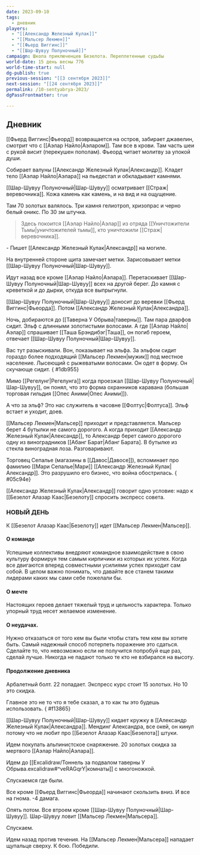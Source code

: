 ```yaml
---
date: 2023-09-10
tags:
  - дневник
players:
  - "[[Александр Железный Кулак]]"
  - "[[Мальсер Лекмен]]"
  - "[[Фьерд Виггинс]]"
  - "[[Шар-Шувуу Полуночный]]"
campaign: Школа приключенцев Безелота. Переплетенные судьбы
world-date: 15 день весны 776
world-time-start: null
dg-publish: true
previous-session: "[[3 сентября 2023]]"
next-session: "[[24 сентября 2023]]"
permalink: /10-sentyabrya-2023/
dgPassFrontmatter: true

---
```



## Дневник
[[Фьерд Виггинс\|Фьеорд]] возвращается на остров, забирает джавелин, смотрит что с [[Аэлар Найло\|Аэларом]]. Там все в крови. Там часть шеи с рукой висит (перекушен пополам). Фьеорд читает молитву за упокой души.

Собирает валуны [[Александр Железный Кулак\|Александр]]. Кладет тело [[Аэлар Найло\|Аэлара]] на пьедестал и обкладывает камнями. 

[[Шар-Шувуу Полуночный\|Шар-Шувуу]] осматривает [[Страж\|веревочника]]. Кожа камень как камень, и на вид и на ощущение.

Там 70 золотых валялось. Три камня гелиотроп, хризопрас и черно белый оникс. По 30 зм штучка.

>Здесь покоится [[Аэлар Найло\|Аэлар]] из отряда [[Уничтожители Тьмы\|уничтожителей тьмы]], кто уничтожили [[Страж\|веревочника]].

\- Пишет [[Александр Железный Кулак\|Александр]] на могиле.

На внутренней стороне щита замечает метки. Зарисовывает метки [[Шар-Шувуу Полуночный\|Шар-Шувуу]].

Идут назад все кроме [[Аэлар Найло\|Аэлара]]. Перетаскивает [[Шар-Шувуу Полуночный\|Шар-Шувуу]] всех на другой берег. До камня с креветкой и до дырки, откуда все выпрыгнули.

[[Шар-Шувуу Полуночный\|Шар-Шувуу]] доносит до веревки [[Фьерд Виггинс\|Фьеорда]]. Потом [[Александр Железный Кулак\|Александра]].

Ночь, добираются до [[Таверна У Обрыва\|таверны]]. Там пара дварфов сидит. Эльф с длинными золотистыми волосами. А где [[Аэлар Найло\|Аэлар]] спрашивает [[Таша Брэндибэг\|Таша]], он погиб героем, отвечает [[Шар-Шувуу Полуночный\|Шар-Шувуу]]. 

Вас тут разыскивали. Вон, показывает на эльфа. За эльфом сидит гораздо более подходящий [[Мальсер Лекмен\|мужик]] под местное население. Лысеющий с рыжеватыми волосами. Он одет в форму. Он скучающе сидит.
{ #1db955}


Мимо [[Регелунг\|Регелунга]] когда проезжал [[Шар-Шувуу Полуночный\|Шар-Шувуу]], он понял, что это форма охранников каравана (большая торговая гильдия [[Опес Аними\|Опес Аними]]).

А что за эльф? Это нас служитель в часовне [[Фолтус\|Фолтуса]]. Эльф встает и уходит, доев.

[[Мальсер Лекмен\|Мальсер]] приходит и представляется. Мальсер берет 4 бутылки не самого дорогого. А когда приходит [[Александр Железный Кулак\|Александр]], то Александр берет самого дорогого одну из виноградников [[Абанг Барат|Абанг Барата]. В бутылке из стекла виноградная лоза. Разговаривают.

Торговец Сепалье (магазины в [[Давос\|Давосе]]), вспоминает про фамилию [[Мари Сепалье\|Мари]] [[Александр Железный Кулак\|Александр]]. Это разрушило его бизнес, что война обострилась.
{ #05c94e}


[[Александр Железный Кулак\|Александр]] говорит одно условие: надо к [[Безелот Алазар Каас\|Безелоту]] спросить экспресс совета.

### НОВЫЙ ДЕНЬ

К [[Безелот Алазар Каас\|Безелоту]] идет [[Мальсер Лекмен\|Мальсер]].

#### О команде
Успешные коллективы внедряют командное взаимодействие в свою культуру формируя тем самым кирпичики из которых их успех. Когда все двигаются вперед совместными усилиями успех приходит сам собой. В целом важно понимать, что давайте все станем такими лидерами каких мы сами себе пожелали бы.

#### О мечте
Настоящих героев делает тяжелый труд и цельность характера. Только упорный труд несет желаемое изменение.

#### О неудачах.
Нужно отказаться от того кем вы были чтобы стать тем кем вы хотите быть. Самый надежный способ потерпеть поражение это сдаться.  Сделайте то, что невозможно если не получится попробуй еще раз, сделай лучше. Никогда не падают только те кто не взбирался на высоту.

#### Продолжение дневника
Арбалетный болт. 22 попадает. Экспресс курс стоит 15 золотых. Но 10 это скидка.

Главное это не то что я тебе сказал, а то как ты это будешь использовать.
{ #f13865}


[[Шар-Шувуу Полуночный\|Шар-Шувуу]] кидает кружку в [[Александр Железный Кулак\|Александра]]. Мендинг Александра, все окей, он кинул потому что не любит про [[Безелот Алазар Каас\|Безелота]] штуки.

Идем покупать альпинистское снаряжение. 20 золотых скидка за мертвого [[Аэлар Найло\|Аэлара]].

Идем до [[Excalidraw/Тоннель за подвалом таверны У Обрыва.excalidraw#^veRAGqrY\|комнаты]] с многоножкой.

Спускаемся где были.

Все кроме [[Фьерд Виггинс\|Фьеорда]] начинают скользить вниз. И все на гнома. -4 дамага.

Опять потом. Все втроем кроме [[Шар-Шувуу Полуночный\|Шар-Шувуу]]. Шар-Шувуу ловит [[Мальсер Лекмен\|Мальсера]].

Спускаем.

Идем назад против течения. На [[Мальсер Лекмен\|Мальсера]] нападает щупальце сверху. К бою. Победили.